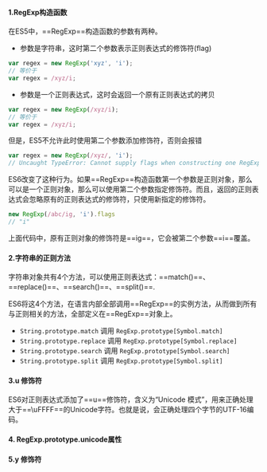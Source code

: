 #### 1.RegExp构造函数

在ES5中，==RegExp==构造函数的参数有两种。

* 参数是字符串，这时第二个参数表示正则表达式的修饰符(flag)

~~~~js
var regex = new RegExp('xyz', 'i');
// 等价于
var regex = /xyz/i;
~~~~

* 参数是一个正则表达式，这时会返回一个原有正则表达式的拷贝

~~~~js
var regex = new RegExp(/xyz/i);
// 等价于
var regex = /xyz/i;
~~~~

但是，ES5不允许此时使用第二个参数添加修饰符，否则会报错

~~~~js
var regex = new RegExp(/xyz/, 'i');
// Uncaught TypeError: Cannot supply flags when constructing one RegExp from another
~~~~

ES6改变了这种行为。如果==RegExp==构造函数第一个参数是正则对象，那么可以是一个正则对象，那么可以使用第二个参数指定修饰符。而且，返回的正则表达式会忽略原有的正则表达式的修饰符，只使用新指定的修饰符。

~~~~js
new RegExp(/abc/ig, 'i').flags
// "i"
~~~~

上面代码中，原有正则对象的修饰符是==ig==，它会被第二个参数==i==覆盖。

#### 2.字符串的正则方法

字符串对象共有4个方法，可以使用正则表达式：==match()==、==replace()==、==search()==、==split()==.



ES6将这4个方法，在语言内部全部调用==RegExp==的实例方法，从而做到所有与正则相关的方法，全部定义在==RegExp==对象上。

- `String.prototype.match` 调用 `RegExp.prototype[Symbol.match]`
- `String.prototype.replace` 调用 `RegExp.prototype[Symbol.replace]`
- `String.prototype.search` 调用 `RegExp.prototype[Symbol.search]`
- `String.prototype.split` 调用 `RegExp.prototype[Symbol.split]`

#### 3.u 修饰符

ES6对正则表达式添加了==u==修饰符，含义为“Unicode 模式”，用来正确处理大于==\uFFFF==的Unicode字符。也就是说，会正确处理四个字节的UTF-16编码。

#### 4. RegExp.prototype.unicode属性

#### 5.y 修饰符

